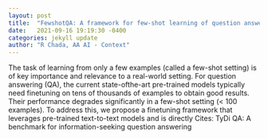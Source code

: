 ```yaml
---
layout: post
title:  "FewshotQA: A framework for few-shot learning of question answering tasks using pre-trained text-to-text models"
date:   2021-09-16 19:19:30 -0400
categories: jekyll update
author: "R Chada, AA AI - Context"
---
```

The task of learning from only a few examples (called a few-shot setting) is of key importance and relevance to a real-world setting. For question answering (QA), the current state-ofthe-art pre-trained models typically need finetuning on tens of thousands of examples to obtain good results. Their performance degrades significantly in a few-shot setting (< 100 examples). To address this, we propose a finetuning framework that leverages pre-trained text-to-text models and is directly Cites: TyDi QA: A benchmark for information-seeking question answering